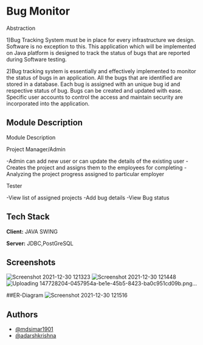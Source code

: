
# Bug Monitor

Abstraction

1)Bug Tracking System must be in place for every infrastructure we design. Software is no exception to this. This application which will be implemented on Java platform is designed to track the status of bugs that are reported during Software testing.


2)Bug tracking system is essentially and effectively implemented to monitor the status of bugs in an application. All the bugs that are identified are stored in a database. Each bug is assigned with an unique bug id and respective status of bug. Bugs can be created and updated with ease. Specific user accounts to control the access and maintain security are incorporated into the application.




## Module Description

Module Description

Project Manager/Admin

-Admin can add new user or can update the details of the existing user
-Creates the project and assigns them to the employees for completing
-Analyzing the project progress assigned to particular employer


Tester

-View list of  assigned projects
-Add bug details
-View Bug status

## Tech Stack

**Client:** JAVA SWING

**Server:** JDBC,PostGreSQL





## Screenshots
![Screenshot 2021-12-30 121323](https://user-images.githubusercontent.com/66200713/147728446-4eab5ec9-b74b-4689-b3d8-6fd6c864eeb0.png)
![Screenshot 2021-12-30 121448](https://user-images.githubusercontent.com/66200713/147728328-69685af1-d107-4640-ada6-be3f404a2e35.png)
![Uploading 147728204-0457954a-be1e-45b5-8423-ba0c951cd09b.png…]()

##ER-Diagram
![Screenshot 2021-12-30 121516](https://user-images.githubusercontent.com/66200713/147728288-23ef962e-d742-4d52-8d50-9d4997d896d0.png)

## Authors

- [@mdsimar1901](https://www.github.com/mdsimar1901)
- [@adarshkrishna](https://www.github.com/https://github.com/adarsh1445)

